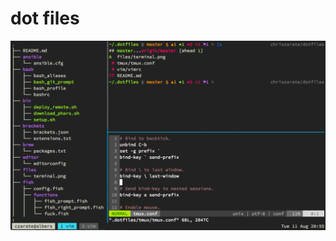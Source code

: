 # dot files

![Terminal](https://raw.githubusercontent.com/chriszarate/dotfiles/master/files/terminal.png)

